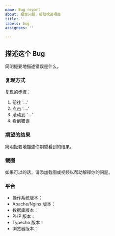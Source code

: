 ```yaml
---
name: Bug report
about: 报告问题，帮助改进项目
title: ''
labels: bug
assignees: ''

---
```


## 描述这个 Bug

简明扼要地描述错误是什么。

### 复现方式

复现的步骤：

1. 前往 '...'
2. 点击 '....'
3. 滚动到 '....'
4. 看到错误

### 期望的结果

简明扼要地描述你期望看到的结果。

### 截图

如果可以的话，请添加截图或视频以帮助解释你的问题。

### 平台

- 操作系统版本：
- Apache/Nginx 版本：
- 数据库版本：
- PHP 版本：
- Typecho 版本：
- 浏览器版本：

